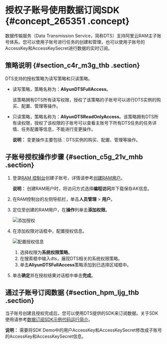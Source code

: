 # 授权子账号使用数据订阅SDK {#concept_265351 .concept}

数据传输服务（Data Transmission Service，简称DTS）支持阿里云RAM主子账号体系。您可以使用子账号进行任务的创建和管理，也可以使用子账号的AccessKey和AccessKeySecret进行数据的实时订阅。

## 策略说明 {#section_c4r_m3g_thb .section}

DTS支持的授权策略为读写策略和只读策略。

-   读写策略，策略名称为：**AliyunDTSFullAccess**。

    该策略拥有DTS所有读写权限，授权了该策略的子账号可以进行DTS实例的购买、配置、管理等操作。

-   只读策略，策略名称为：**AliyunDTSReadOnlyAccess**。该策略拥有DTS所有读权限，授权了该权限的子账号可以查看主账号下所有DTS任务的任务详情、任务配置等信息，不能进行变更操作。

    **说明：** 变更操作主要包括：DTS实例的购买、配置、管理等操作。


## 子账号授权操作步骤 {#section_c5g_21v_mhb .section}

1.  登录[RAM 控制台](https://ram.console.aliyun.com/)创建子账号，详情请参考[创建RAM用户](https://help.aliyun.com/document_detail/28637.html)。

    **说明：** 创建RAM用户时，将访问方式选择**编程访问**并下载保存AK信息。

2.  在RAM控制台的左侧导航栏，单击**人员管理** \> **用户**。
3.  定位至创建的RAM用户，在**操作**列单击**添加权限**。

    ![添加授权](http://static-aliyun-doc.oss-cn-hangzhou.aliyuncs.com/assets/img/17087/155840947145025_zh-CN.png)

4.  在添加权限对话框中，配置授权信息。

    ![配置授权信息](http://static-aliyun-doc.oss-cn-hangzhou.aliyuncs.com/assets/img/17087/155840947145026_zh-CN.png)

    1.  选择权限为**系统权限策略**。
    2.  在搜索框中输入dts，展现DTS相关的系统权限策略。
    3.  单击**AliyunDTSFullAccess**策略添加到已选择区域框中。
5.  单击**确定**并在授权结果对话框中单击**完成**。

## 通过子账号订阅数据 {#section_hpm_ljg_thb .section}

当子账号创建且授权完成后，您可以使用DTS提供的SDK来订阅数据。关于SDK使用请参考[数据订阅SDK示例代码运行简介](https://help.aliyun.com/document_detail/26647.html)。

**说明：** 需要将SDK Demo中的用户AccessKey和AccessKeySecret修改成子账号的AccessKey和AccessKeySecret信息。

